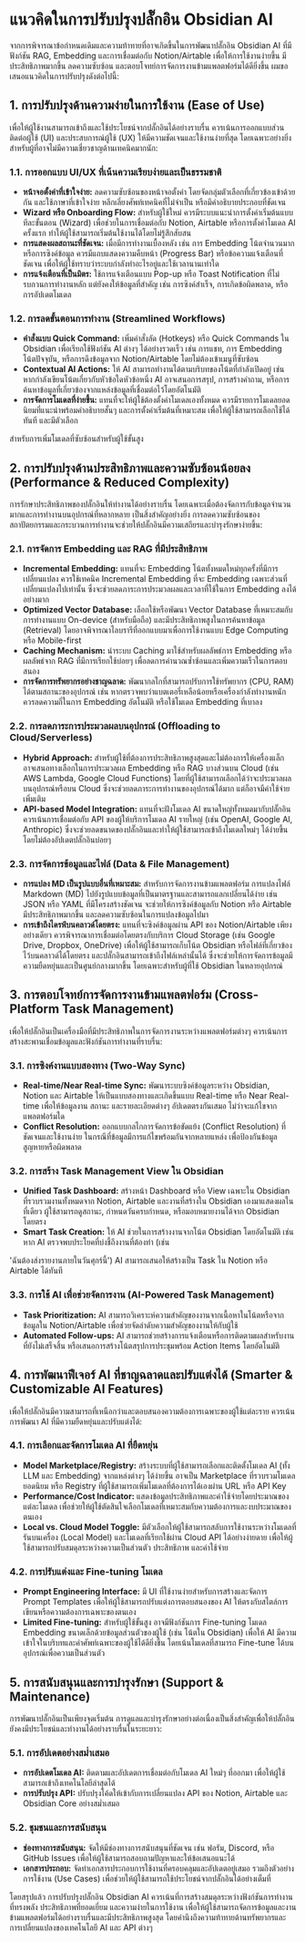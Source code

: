 # แนวคิดในการปรับปรุงปลั๊กอิน Obsidian AI

จากการพิจารณาข้อกำหนดเดิมและความท้าทายที่อาจเกิดขึ้นในการพัฒนาปลั๊กอิน Obsidian AI ที่มีฟังก์ชัน RAG, Embedding และการเชื่อมต่อกับ Notion/Airtable เพื่อให้การใช้งานง่ายขึ้น มีประสิทธิภาพมากขึ้น ลดความซับซ้อน และตอบโจทย์การจัดการงานข้ามแพลตฟอร์มได้ดียิ่งขึ้น ผมขอเสนอแนวคิดในการปรับปรุงดังต่อไปนี้:

## 1. การปรับปรุงด้านความง่ายในการใช้งาน (Ease of Use)

เพื่อให้ผู้ใช้งานสามารถเข้าถึงและใช้ประโยชน์จากปลั๊กอินได้อย่างราบรื่น ควรเน้นการออกแบบส่วนติดต่อผู้ใช้ (UI) และประสบการณ์ผู้ใช้ (UX) ให้มีความชัดเจนและใช้งานง่ายที่สุด โดยเฉพาะอย่างยิ่งสำหรับผู้ที่อาจไม่มีความเชี่ยวชาญด้านเทคนิคมากนัก:

### 1.1. การออกแบบ UI/UX ที่เน้นความเรียบง่ายและเป็นธรรมชาติ

* **หน้าจอตั้งค่าที่เข้าใจง่าย:** ลดความซับซ้อนของหน้าจอตั้งค่า โดยจัดกลุ่มตัวเลือกที่เกี่ยวข้องเข้าด้วยกัน และใช้ภาษาที่เข้าใจง่าย หลีกเลี่ยงศัพท์เทคนิคที่ไม่จำเป็น หรือมีคำอธิบายประกอบที่ชัดเจน
* **Wizard หรือ Onboarding Flow:** สำหรับผู้ใช้ใหม่ ควรมีระบบแนะนำการตั้งค่าเริ่มต้นแบบทีละขั้นตอน (Wizard) เพื่อช่วยในการเชื่อมต่อกับ Notion, Airtable หรือการตั้งค่าโมเดล AI ครั้งแรก ทำให้ผู้ใช้สามารถเริ่มต้นใช้งานได้โดยไม่รู้สึกสับสน
* **การแสดงผลสถานะที่ชัดเจน:** เมื่อมีการทำงานเบื้องหลัง เช่น การ Embedding โน้ตจำนวนมาก หรือการซิงค์ข้อมูล ควรมีแถบแสดงความคืบหน้า (Progress Bar) หรือข้อความแจ้งเตือนที่ชัดเจน เพื่อให้ผู้ใช้ทราบว่าระบบกำลังทำอะไรอยู่และใช้เวลานานเท่าใด
* **การแจ้งเตือนที่เป็นมิตร:** ใช้การแจ้งเตือนแบบ Pop-up หรือ Toast Notification ที่ไม่รบกวนการทำงานหลัก แต่ยังคงให้ข้อมูลที่สำคัญ เช่น การซิงค์สำเร็จ, การเกิดข้อผิดพลาด, หรือการอัปเดตโมเดล

### 1.2. การลดขั้นตอนการทำงาน (Streamlined Workflows)

* **คำสั่งแบบ Quick Command:** เพิ่มคำสั่งลัด (Hotkeys) หรือ Quick Commands ใน Obsidian เพื่อเรียกใช้ฟังก์ชัน AI ต่างๆ ได้อย่างรวดเร็ว เช่น การแชท, การ Embedding โน้ตปัจจุบัน, หรือการดึงข้อมูลจาก Notion/Airtable โดยไม่ต้องเข้าเมนูที่ซับซ้อน
* **Contextual AI Actions:** ให้ AI สามารถทำงานได้ตามบริบทของโน้ตที่กำลังเปิดอยู่ เช่น หากกำลังเขียนโน้ตเกี่ยวกับหัวข้อใดหัวข้อหนึ่ง AI อาจเสนอการสรุป, การสร้างคำถาม, หรือการค้นหาข้อมูลที่เกี่ยวข้องจากแหล่งข้อมูลที่เชื่อมต่อไว้โดยอัตโนมัติ
* **การจัดการโมเดลที่ง่ายขึ้น:** แทนที่จะให้ผู้ใช้ต้องตั้งค่าโมเดลเองทั้งหมด ควรมีรายการโมเดลยอดนิยมที่แนะนำพร้อมคำอธิบายสั้นๆ และการตั้งค่าเริ่มต้นที่เหมาะสม เพื่อให้ผู้ใช้สามารถเลือกใช้ได้ทันที และมีตัวเลือก

สำหรับการเพิ่มโมเดลที่ซับซ้อนสำหรับผู้ใช้ขั้นสูง

## 2. การปรับปรุงด้านประสิทธิภาพและความซับซ้อนน้อยลง (Performance & Reduced Complexity)

การรักษาประสิทธิภาพของปลั๊กอินให้ทำงานได้อย่างราบรื่น โดยเฉพาะเมื่อต้องจัดการกับข้อมูลจำนวนมากและการทำงานบนอุปกรณ์ที่หลากหลาย เป็นสิ่งสำคัญอย่างยิ่ง การลดความซับซ้อนของสถาปัตยกรรมและกระบวนการทำงานจะช่วยให้ปลั๊กอินมีความเสถียรและบำรุงรักษาง่ายขึ้น:

### 2.1. การจัดการ Embedding และ RAG ที่มีประสิทธิภาพ

* **Incremental Embedding:** แทนที่จะ Embedding โน้ตทั้งหมดใหม่ทุกครั้งที่มีการเปลี่ยนแปลง ควรใช้เทคนิค Incremental Embedding ที่จะ Embedding เฉพาะส่วนที่เปลี่ยนแปลงไปเท่านั้น ซึ่งจะช่วยลดภาระการประมวลผลและเวลาที่ใช้ในการ Embedding ลงได้อย่างมาก
* **Optimized Vector Database:** เลือกใช้หรือพัฒนา Vector Database ที่เหมาะสมกับการทำงานแบบ On-device (สำหรับมือถือ) และมีประสิทธิภาพสูงในการค้นหาข้อมูล (Retrieval) โดยอาจพิจารณาไลบรารีที่ออกแบบมาเพื่อการใช้งานแบบ Edge Computing หรือ Mobile-first
* **Caching Mechanism:** นำระบบ Caching มาใช้สำหรับผลลัพธ์การ Embedding หรือผลลัพธ์จาก RAG ที่มีการเรียกใช้บ่อยๆ เพื่อลดการคำนวณซ้ำซ้อนและเพิ่มความเร็วในการตอบสนอง
* **การจัดการทรัพยากรอย่างชาญฉลาด:** พัฒนากลไกที่สามารถปรับการใช้ทรัพยากร (CPU, RAM) ได้ตามสถานะของอุปกรณ์ เช่น หากตรวจพบว่าแบตเตอรี่เหลือน้อยหรือเครื่องกำลังทำงานหนัก ควรลดความถี่ในการ Embedding อัตโนมัติ หรือใช้โมเดล Embedding ที่เบาลง

### 2.2. การลดภาระการประมวลผลบนอุปกรณ์ (Offloading to Cloud/Serverless)

* **Hybrid Approach:** สำหรับผู้ใช้ที่ต้องการประสิทธิภาพสูงสุดและไม่ต้องการให้เครื่องแล็ก อาจเสนอทางเลือกในการประมวลผล Embedding หรือ RAG บางส่วนบน Cloud (เช่น AWS Lambda, Google Cloud Functions) โดยที่ผู้ใช้สามารถเลือกได้ว่าจะประมวลผลบนอุปกรณ์หรือบน Cloud ซึ่งจะช่วยลดภาระการทำงานของอุปกรณ์ได้มาก แต่ก็อาจมีค่าใช้จ่ายเพิ่มเติม
* **API-based Model Integration:** แทนที่จะฝังโมเดล AI ขนาดใหญ่ทั้งหมดมากับปลั๊กอิน ควรเน้นการเชื่อมต่อกับ API ของผู้ให้บริการโมเดล AI รายใหญ่ (เช่น OpenAI, Google AI, Anthropic) ซึ่งจะช่วยลดขนาดของปลั๊กอินและทำให้ผู้ใช้สามารถเข้าถึงโมเดลใหม่ๆ ได้ง่ายขึ้น โดยไม่ต้องอัปเดตปลั๊กอินบ่อยๆ

### 2.3. การจัดการข้อมูลและไฟล์ (Data & File Management)

* **การแปลง MD เป็นรูปแบบอื่นที่เหมาะสม:** สำหรับการจัดการงานข้ามแพลตฟอร์ม การแปลงไฟล์ Markdown (MD) ไปยังรูปแบบข้อมูลที่เป็นมาตรฐานและสามารถแลกเปลี่ยนได้ง่าย เช่น JSON หรือ YAML ที่มีโครงสร้างชัดเจน จะช่วยให้การซิงค์ข้อมูลกับ Notion หรือ Airtable มีประสิทธิภาพมากขึ้น และลดความซับซ้อนในการแปลงข้อมูลไปมา
* **การเข้าถึงไดรฟ์บนคลาวด์โดยตรง:** แทนที่จะซิงค์ข้อมูลผ่าน API ของ Notion/Airtable เพียงอย่างเดียว ควรพิจารณาการเชื่อมต่อโดยตรงกับบริการ Cloud Storage (เช่น Google Drive, Dropbox, OneDrive) เพื่อให้ผู้ใช้สามารถเก็บโน้ต Obsidian หรือไฟล์ที่เกี่ยวข้องไว้บนคลาวด์ได้โดยตรง และปลั๊กอินสามารถเข้าถึงไฟล์เหล่านั้นได้ ซึ่งจะช่วยให้การจัดการข้อมูลมีความยืดหยุ่นและเป็นศูนย์กลางมากขึ้น โดยเฉพาะสำหรับผู้ที่ใช้ Obsidian ในหลายอุปกรณ์

## 3. การตอบโจทย์การจัดการงานข้ามแพลตฟอร์ม (Cross-Platform Task Management)

เพื่อให้ปลั๊กอินเป็นเครื่องมือที่มีประสิทธิภาพในการจัดการงานระหว่างแพลตฟอร์มต่างๆ ควรเน้นการสร้างสะพานเชื่อมข้อมูลและฟังก์ชันการทำงานที่ราบรื่น:

### 3.1. การซิงค์งานแบบสองทาง (Two-Way Sync)

* **Real-time/Near Real-time Sync:** พัฒนาระบบซิงค์ข้อมูลระหว่าง Obsidian, Notion และ Airtable ให้เป็นแบบสองทางและเกิดขึ้นแบบ Real-time หรือ Near Real-time เพื่อให้ข้อมูลงาน สถานะ และรายละเอียดต่างๆ อัปเดตตรงกันเสมอ ไม่ว่าจะแก้ไขจากแพลตฟอร์มใด
* **Conflict Resolution:** ออกแบบกลไกการจัดการข้อขัดแย้ง (Conflict Resolution) ที่ชัดเจนและใช้งานง่าย ในกรณีที่ข้อมูลมีการแก้ไขพร้อมกันจากหลายแหล่ง เพื่อป้องกันข้อมูลสูญหายหรือผิดพลาด

### 3.2. การสร้าง Task Management View ใน Obsidian

* **Unified Task Dashboard:** สร้างหน้า Dashboard หรือ View เฉพาะใน Obsidian ที่รวบรวมงานทั้งหมดจาก Notion, Airtable และงานที่สร้างใน Obsidian เองมาแสดงผลในที่เดียว ผู้ใช้สามารถดูสถานะ, กำหนดวันครบกำหนด, หรือมอบหมายงานได้จาก Obsidian โดยตรง
* **Smart Task Creation:** ให้ AI ช่วยในการสร้างงานจากโน้ต Obsidian โดยอัตโนมัติ เช่น หาก AI ตรวจพบประโยคที่บ่งชี้ถึงงานที่ต้องทำ (เช่น

 'ฉันต้องส่งรายงานภายในวันศุกร์นี้') AI สามารถเสนอให้สร้างเป็น Task ใน Notion หรือ Airtable ได้ทันที

### 3.3. การใช้ AI เพื่อช่วยจัดการงาน (AI-Powered Task Management)

* **Task Prioritization:** AI สามารถวิเคราะห์ความสำคัญของงานจากเนื้อหาในโน้ตหรือจากข้อมูลใน Notion/Airtable เพื่อช่วยจัดลำดับความสำคัญของงานให้กับผู้ใช้
* **Automated Follow-ups:** AI สามารถช่วยสร้างการแจ้งเตือนหรือการติดตามผลสำหรับงานที่ยังไม่เสร็จสิ้น หรือเสนอการสร้างโน้ตสรุปการประชุมพร้อม Action Items โดยอัตโนมัติ

## 4. การพัฒนาฟีเจอร์ AI ที่ชาญฉลาดและปรับแต่งได้ (Smarter & Customizable AI Features)

เพื่อให้ปลั๊กอินมีความสามารถที่เหนือกว่าและตอบสนองความต้องการเฉพาะของผู้ใช้แต่ละราย ควรเน้นการพัฒนา AI ที่มีความยืดหยุ่นและปรับแต่งได้:

### 4.1. การเลือกและจัดการโมเดล AI ที่ยืดหยุ่น

* **Model Marketplace/Registry:** สร้างระบบที่ผู้ใช้สามารถเลือกและติดตั้งโมเดล AI (ทั้ง LLM และ Embedding) จากแหล่งต่างๆ ได้ง่ายขึ้น อาจเป็น Marketplace ที่รวบรวมโมเดลยอดนิยม หรือ Registry ที่ผู้ใช้สามารถเพิ่มโมเดลที่ต้องการได้เองผ่าน URL หรือ API Key
* **Performance/Cost Indicator:** แสดงข้อมูลประสิทธิภาพและค่าใช้จ่ายโดยประมาณของแต่ละโมเดล เพื่อช่วยให้ผู้ใช้ตัดสินใจเลือกโมเดลที่เหมาะสมกับความต้องการและงบประมาณของตนเอง
* **Local vs. Cloud Model Toggle:** มีตัวเลือกให้ผู้ใช้สามารถสลับการใช้งานระหว่างโมเดลที่รันบนเครื่อง (Local Model) และโมเดลที่เรียกใช้ผ่าน Cloud API ได้อย่างง่ายดาย เพื่อให้ผู้ใช้สามารถปรับสมดุลระหว่างความเป็นส่วนตัว ประสิทธิภาพ และค่าใช้จ่าย

### 4.2. การปรับแต่งและ Fine-tuning โมเดล

* **Prompt Engineering Interface:** มี UI ที่ใช้งานง่ายสำหรับการสร้างและจัดการ Prompt Templates เพื่อให้ผู้ใช้สามารถปรับแต่งการตอบสนองของ AI ให้ตรงกับสไตล์การเขียนหรือความต้องการเฉพาะของตนเอง
* **Limited Fine-tuning:** สำหรับผู้ใช้ขั้นสูง อาจมีฟังก์ชันการ Fine-tuning โมเดล Embedding ขนาดเล็กด้วยข้อมูลส่วนตัวของผู้ใช้ (เช่น โน้ตใน Obsidian) เพื่อให้ AI มีความเข้าใจในบริบทและคำศัพท์เฉพาะของผู้ใช้ได้ดียิ่งขึ้น โดยเน้นโมเดลที่สามารถ Fine-tune ได้บนอุปกรณ์เพื่อความเป็นส่วนตัว

## 5. การสนับสนุนและการบำรุงรักษา (Support & Maintenance)

การพัฒนาปลั๊กอินเป็นเพียงจุดเริ่มต้น การดูแลและบำรุงรักษาอย่างต่อเนื่องเป็นสิ่งสำคัญเพื่อให้ปลั๊กอินยังคงมีประโยชน์และทำงานได้อย่างราบรื่นในระยะยาว:

### 5.1. การอัปเดตอย่างสม่ำเสมอ

* **การอัปเดตโมเดล AI:** ติดตามและอัปเดตการเชื่อมต่อกับโมเดล AI ใหม่ๆ ที่ออกมา เพื่อให้ผู้ใช้สามารถเข้าถึงเทคโนโลยีล่าสุดได้
* **การปรับปรุง API:** ปรับปรุงโค้ดให้เข้ากับการเปลี่ยนแปลง API ของ Notion, Airtable และ Obsidian Core อย่างสม่ำเสมอ

### 5.2. ชุมชนและการสนับสนุน

* **ช่องทางการสนับสนุน:** จัดให้มีช่องทางการสนับสนุนที่ชัดเจน เช่น ฟอรัม, Discord, หรือ GitHub Issues เพื่อให้ผู้ใช้สามารถสอบถามปัญหาและให้ข้อเสนอแนะได้
* **เอกสารประกอบ:** จัดทำเอกสารประกอบการใช้งานที่ครอบคลุมและอัปเดตอยู่เสมอ รวมถึงตัวอย่างการใช้งาน (Use Cases) เพื่อช่วยให้ผู้ใช้สามารถใช้ประโยชน์จากปลั๊กอินได้อย่างเต็มที่

โดยสรุปแล้ว การปรับปรุงปลั๊กอิน Obsidian AI ควรเน้นที่การสร้างสมดุลระหว่างฟังก์ชันการทำงานที่ทรงพลัง ประสิทธิภาพที่ยอดเยี่ยม และความง่ายในการใช้งาน เพื่อให้ผู้ใช้สามารถจัดการข้อมูลและงานข้ามแพลตฟอร์มได้อย่างราบรื่นและมีประสิทธิภาพสูงสุด โดยคำนึงถึงความท้าทายด้านทรัพยากรและการเปลี่ยนแปลงของเทคโนโลยี AI และ API ต่างๆ
